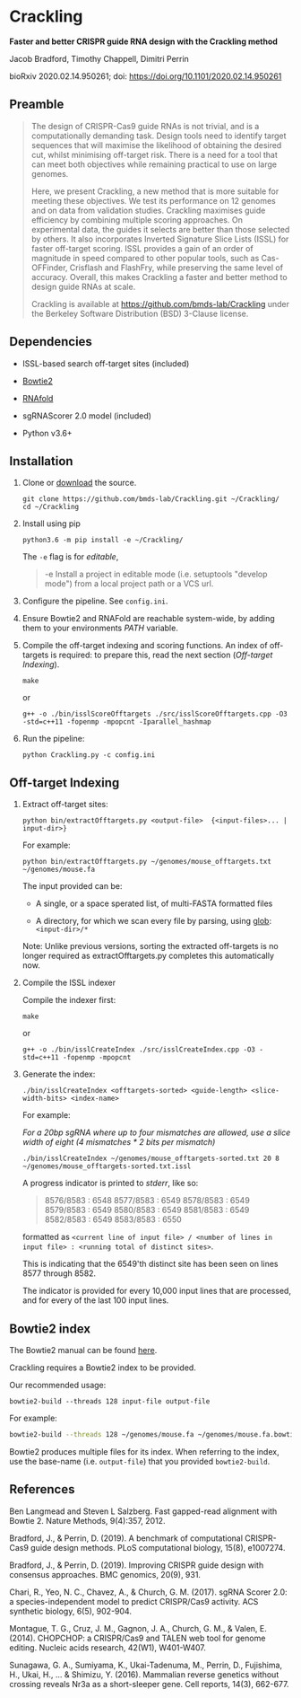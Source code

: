 # Crackling

**Faster and better CRISPR guide RNA design with the Crackling method**

Jacob Bradford, Timothy Chappell, Dimitri Perrin

bioRxiv 2020.02.14.950261; doi: https://doi.org/10.1101/2020.02.14.950261

## Preamble

> The design of CRISPR-Cas9 guide RNAs is not trivial, and is a computationally demanding task. Design tools need to identify target sequences that will maximise the likelihood of obtaining the desired cut, whilst minimising off-target risk. There is a need for a tool that can meet both objectives while remaining practical to use on large genomes.
>
> Here, we present Crackling, a new method that is more suitable for meeting these objectives. We test its performance on 12 genomes and on data from validation studies. Crackling maximises guide efficiency by combining multiple scoring approaches. On experimental data, the guides it selects are better than those selected by others. It also incorporates Inverted Signature Slice Lists (ISSL) for faster off-target scoring. ISSL provides a gain of an order of magnitude in speed compared to other popular tools, such as Cas-OFFinder, Crisflash and FlashFry, while preserving the same level of accuracy. Overall, this makes Crackling a faster and better method to design guide RNAs at scale.
>
> Crackling is available at https://github.com/bmds-lab/Crackling under the Berkeley Software Distribution (BSD) 3-Clause license. 

## Dependencies

- ISSL-based search off-target sites (included)

- [Bowtie2](http://bowtie-bio.sourceforge.net/bowtie2/index.shtml)

- [RNAfold](https://www.tbi.univie.ac.at/RNA/RNAfold.1.html)

- sgRNAScorer 2.0 model (included)

- Python v3.6+

## Installation

1. Clone or [download](https://github.com/bmds-lab/Crackling/archive/master.zip) the source.

    ```
    git clone https://github.com/bmds-lab/Crackling.git ~/Crackling/
    cd ~/Crackling
    ```

2. Install using pip

    ```
    python3.6 -m pip install -e ~/Crackling/
    ```

    The `-e` flag is for *editable*,

    > -e	Install a project in editable mode (i.e. setuptools "develop mode") from a local project path or a VCS url.

2. Configure the pipeline. See `config.ini`.

3. Ensure Bowtie2 and RNAFold are reachable system-wide, by adding them to your environments *PATH* variable.

5. Compile the off-target indexing and scoring functions. An index of off-targets is required: to prepare this, read the next section (*Off-target Indexing*).

    ```
    make
    ```

    or

    ```
    g++ -o ./bin/isslScoreOfftargets ./src/isslScoreOfftargets.cpp -O3 -std=c++11 -fopenmp -mpopcnt -Iparallel_hashmap
    ```

5. Run the pipeline: 

    ```
    python Crackling.py -c config.ini
    ```

## Off-target Indexing

1. Extract off-target sites:

    ```
    python bin/extractOfftargets.py <output-file>  {<input-files>... | input-dir>}
    ```

    For example:

    ```
    python bin/extractOfftargets.py ~/genomes/mouse_offtargets.txt ~/genomes/mouse.fa
    ```

   The input provided can be:

   - A single, or a space sperated list, of multi-FASTA formatted files

   - A directory, for which we scan every file by parsing, using [glob](https://docs.python.org/3/library/glob.html): `<input-dir>/*`

   Note: Unlike previous versions, sorting the extracted off-targets is no longer required as extractOfftargets.py completes this automatically now.



2. Compile the ISSL indexer

    Compile the indexer first: 
    
    ```
	make
	```
	
	or 
	
	```
    g++ -o ./bin/isslCreateIndex ./src/isslCreateIndex.cpp -O3 -std=c++11 -fopenmp -mpopcnt
    ```
    
3. Generate the index:
   
    ```
    ./bin/isslCreateIndex <offtargets-sorted> <guide-length> <slice-width-bits> <index-name>
    ```
    
    For example:
    
    *For a 20bp sgRNA where up to four mismatches are allowed, use a slice width of eight (4 mismatches \* 2 bits per mismatch)*
    
    ```
    ./bin/isslCreateIndex ~/genomes/mouse_offtargets-sorted.txt 20 8 ~/genomes/mouse_offtargets-sorted.txt.issl
    ```
    
    A progress indicator is printed to *stderr*, like so:
    
    > 8576/8583 : 6548
    > 8577/8583 : 6549
    > 8578/8583 : 6549
    > 8579/8583 : 6549
    > 8580/8583 : 6549
    > 8581/8583 : 6549
    > 8582/8583 : 6549
    > 8583/8583 : 6550

    formatted as `<current line of input file> / <number of lines in input file> : <running total of distinct sites>`.
    
    This is indicating that the 6549'th distinct site has been seen on lines 8577 through 8582.
    
    The indicator is provided for every 10,000 input lines that are processed, and for every of the last 100 input lines.

## Bowtie2 index

The Bowtie2 manual can be found [here](http://bowtie-bio.sourceforge.net/bowtie2/manual.shtml).

Crackling requires a Bowtie2 index to be provided.

Our recommended usage:

```
bowtie2-build --threads 128 input-file output-file
```

For example:

```bash
bowtie2-build --threads 128 ~/genomes/mouse.fa ~/genomes/mouse.fa.bowtie2
```

Bowtie2 produces multiple files for its index. When referring to the index, use the base-name (i.e. `output-file`) that you provided `bowtie2-build`.

## References

Ben Langmead and Steven L Salzberg. Fast gapped-read alignment with Bowtie 2. Nature Methods, 9(4):357, 2012.

Bradford, J., & Perrin, D. (2019). A benchmark of computational CRISPR-Cas9 guide design methods. PLoS computational biology, 15(8), e1007274.

Bradford, J., & Perrin, D. (2019). Improving CRISPR guide design with consensus approaches. BMC genomics, 20(9), 931.

Chari, R., Yeo, N. C., Chavez, A., & Church, G. M. (2017). sgRNA Scorer 2.0: a species-independent model to predict CRISPR/Cas9 activity. ACS synthetic biology, 6(5), 902-904.

Montague, T. G., Cruz, J. M., Gagnon, J. A., Church, G. M., & Valen, E. (2014). CHOPCHOP: a CRISPR/Cas9 and TALEN web tool for genome editing. Nucleic acids research, 42(W1), W401-W407.

Sunagawa, G. A., Sumiyama, K., Ukai-Tadenuma, M., Perrin, D., Fujishima, H., Ukai, H., ... & Shimizu, Y. (2016). Mammalian reverse genetics without crossing reveals Nr3a as a short-sleeper gene. Cell reports, 14(3), 662-677.
